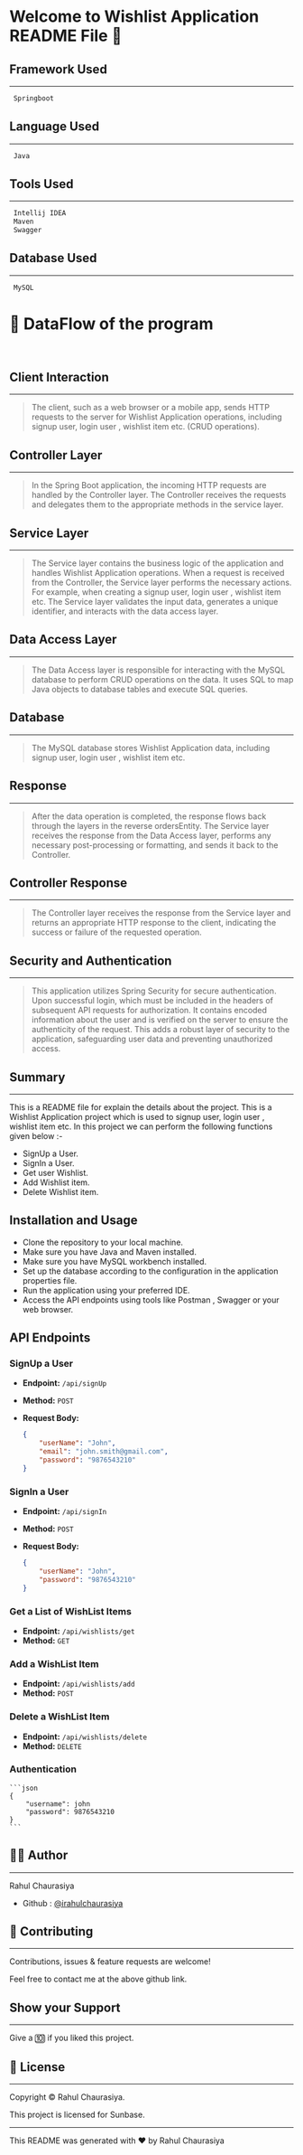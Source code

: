# Welcome to Wishlist Application README File :wave:


## Framework Used
___
```bash
 Springboot
```

## Language Used
___
```bash
 Java
```

## Tools Used
___
```bash
 Intellij IDEA
 Maven
 Swagger
```
## Database Used
___
```bash
 MySQL
```

# :office: DataFlow of the program 
<br>

## Client Interaction
___
> The client, such as a web browser or a mobile app, sends HTTP requests to the server for Wishlist Application operations, including signup user, login user , wishlist item etc. (CRUD operations).

## Controller Layer
___
> In the Spring Boot application, the incoming HTTP requests are handled by the Controller layer. The Controller receives the requests and delegates them to the appropriate methods in the service layer.

## Service Layer
___
> The Service layer contains the business logic of the application and handles Wishlist Application operations. When a request is received from the Controller, the Service layer performs the necessary actions. For example, when creating a signup user, login user , wishlist item etc. The Service layer validates the input data, generates a unique identifier, and interacts with the data access layer.

## Data Access Layer
___
> The Data Access layer is responsible for interacting with the MySQL database to perform CRUD operations on the data. It uses SQL to map Java objects to database tables and execute SQL queries.

## Database
___
> The MySQL database stores Wishlist Application data, including signup user, login user , wishlist item etc.

## Response
___
> After the data operation is completed, the response flows back through the layers in the reverse ordersEntity. The Service layer receives the response from the Data Access layer, performs any necessary post-processing or formatting, and sends it back to the Controller.

## Controller Response
___
> The Controller layer receives the response from the Service layer and returns an appropriate HTTP response to the client, indicating the success or failure of the requested operation.

## Security and Authentication 
___
> This application utilizes Spring Security for secure authentication. Upon successful login, which must be included in the headers of subsequent API requests for authorization. It contains encoded information about the user and is verified on the server to ensure the authenticity of the request. This adds a robust layer of security to the application, safeguarding user data and preventing unauthorized access.


## Summary
___
This is a README file for explain the details about the project. This is a Wishlist Application project which is used to signup user, login user , wishlist item etc. In this project we can perform the following functions given below :-

* SignUp a User.
* SignIn a User.
* Get user Wishlist.
* Add Wishlist item.
* Delete Wishlist item.


## Installation and Usage
* Clone the repository to your local machine.
* Make sure you have Java and Maven installed.
* Make sure you have MySQL workbench installed.
* Set up the database according to the configuration in the application properties file.
* Run the application using your preferred IDE.
* Access the API endpoints using tools like Postman , Swagger or your web browser.


## API Endpoints

### SignUp a User

- **Endpoint:** `/api/signUp`
- **Method:** `POST`
- **Request Body:**
  
    ```json
    {
        "userName": "John",
        "email": "john.smith@gmail.com",
        "password": "9876543210"
    }

    ```

### SignIn a User

- **Endpoint:** `/api/signIn`
- **Method:** `POST`
- **Request Body:**

    ```json
    {
        "userName": "John",
        "password": "9876543210"
    }

    ```

### Get a List of WishList Items

- **Endpoint:** `/api/wishlists/get`
- **Method:** `GET`

### Add a WishList Item

- **Endpoint:** `/api/wishlists/add`
- **Method:** `POST`

### Delete a WishList Item

- **Endpoint:** `/api/wishlists/delete`
- **Method:** `DELETE`

### Authentication

    ```json
    {
        "username": john
        "password": 9876543210
    }
    ```


## :frowning_man: Author
___
Rahul Chaurasiya
* Github : [@irahulchaurasiya](https://github.com/irahulchaurasiya/WishList_Xindus)


## :handshake: Contributing
___
Contributions, issues & feature requests are  welcome!

Feel free to contact me at the above github link.

## Show your Support
___
Give a :keycap_ten: if you liked this project.

## :memo: License
___
Copyright :copyright: Rahul Chaurasiya.

This project is licensed for Sunbase.

___
This README was generated with :heart: by Rahul Chaurasiya
